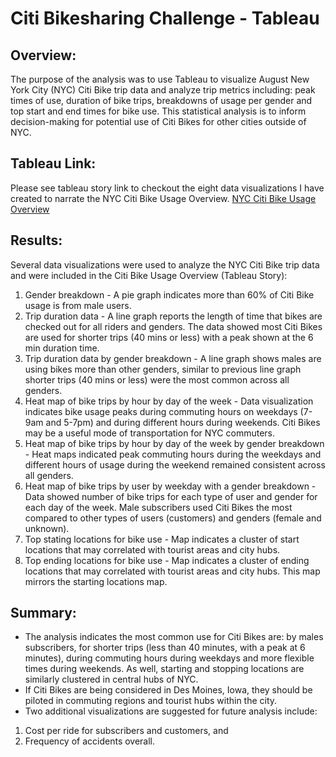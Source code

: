 # Citi Bikesharing Challenge - Tableau

## Overview:
The purpose of the analysis was to use Tableau to visualize August New York City (NYC) Citi Bike trip data and analyze trip metrics including: peak times of use, duration of bike trips, breakdowns of usage per gender and top start and end times for bike use. This statistical analysis is to inform decision-making for potential use of Citi Bikes for other cities outside of NYC.

## Tableau Link:
Please see tableau story link to checkout the eight data visualizations I have created to narrate the NYC Citi Bike Usage Overview.
[NYC Citi Bike Usage Overview](https://public.tableau.com/profile/aarani.sivasekaram#!/vizhome/CitiBikeChallenge_16174951124120/CitiBikeUsageOverview?publish=yes)

## Results:
Several data visualizations were used to analyze the NYC Citi Bike trip data and were included in the Citi Bike Usage Overview (Tableau Story):
1. Gender breakdown - A pie graph indicates more than 60% of Citi Bike usage is from male users.
2. Trip duration data - A line graph reports the length of time that bikes are checked out for all riders and genders. The data showed most Citi Bikes are used for shorter trips (40 mins or less) with a peak shown at the 6 min duration time. 
3. Trip duration data by gender breakdown - A line graph shows males are using bikes more than other genders, similar to previous line graph shorter trips (40 mins or less) were the most common across all genders. 
4. Heat map of bike trips by hour by day of the week - Data visualization indicates bike usage peaks during commuting hours on weekdays (7-9am and 5-7pm) and during different hours during weekends. Citi Bikes may be a useful mode of transportation for NYC commuters.
5. Heat map of bike trips by hour by day of the week by gender breakdown - Heat maps indicated peak commuting hours during the weekdays and different hours of usage during the weekend remained consistent across all genders. 
6. Heat map of bike trips by user by weekday with a gender breakdown - Data showed number of bike trips for each type of user and gender for each day of the week. Male subscribers used Citi Bikes the most compared to other types of users (customers) and genders (female and unknown). 
7. Top stating locations for bike use - Map indicates a cluster of start locations that may correlated with tourist areas and city hubs. 
8. Top ending locations for bike use - Map indicates a cluster of ending locations that may correlated with tourist areas and city hubs. This map mirrors the starting locations map. 

## Summary:
- The analysis indicates the most common use for Citi Bikes are: by males subscribers, for shorter trips (less than 40 minutes, with a peak at 6 minutes), during commuting hours during weekdays and more flexible times during weekends. As well, starting and stopping locations are similarly clustered in central hubs of NYC. 
- If Citi Bikes are being considered in Des Moines, Iowa, they should be piloted in commuting regions and tourist hubs within the city.
- Two additional visualizations are suggested for future analysis include: 
1. Cost per ride for subscribers and customers, and
2. Frequency of accidents overall.
